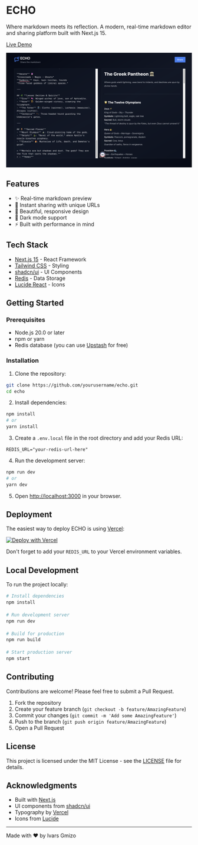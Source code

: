 # ECHO

Where markdown meets its reflection. A modern, real-time markdown editor and sharing platform built with Next.js 15.

[Live Demo](https://echo-lilac.vercel.app)

![ECHO Preview](preview.png)

## Features

- ✨ Real-time markdown preview
- 🔗 Instant sharing with unique URLs
- 🎨 Beautiful, responsive design
- 🌙 Dark mode support
- ⚡️ Built with performance in mind

## Tech Stack

- [Next.js 15](https://nextjs.org/) - React Framework
- [Tailwind CSS](https://tailwindcss.com/) - Styling
- [shadcn/ui](https://ui.shadcn.com/) - UI Components
- [Redis](https://redis.io/) - Data Storage
- [Lucide React](https://lucide.dev/) - Icons

## Getting Started

### Prerequisites

- Node.js 20.0 or later
- npm or yarn
- Redis database (you can use [Upstash](https://upstash.com/) for free)

### Installation

1. Clone the repository:

```bash
git clone https://github.com/yourusername/echo.git
cd echo
```

2. Install dependencies:

```bash
npm install
# or
yarn install
```

3. Create a `.env.local` file in the root directory and add your Redis URL:

```env
REDIS_URL="your-redis-url-here"
```

4. Run the development server:

```bash
npm run dev
# or
yarn dev
```

5. Open [http://localhost:3000](http://localhost:3000) in your browser.

## Deployment

The easiest way to deploy ECHO is using [Vercel](https://vercel.com):

[![Deploy with Vercel](https://vercel.com/button)](https://vercel.com/new/clone?repository-url=https%3A%2F%2Fgithub.com%2Figmizo%2Fecho)

Don't forget to add your `REDIS_URL` to your Vercel environment variables.

## Local Development

To run the project locally:

```bash
# Install dependencies
npm install

# Run development server
npm run dev

# Build for production
npm run build

# Start production server
npm start
```

## Contributing

Contributions are welcome! Please feel free to submit a Pull Request.

1. Fork the repository
2. Create your feature branch (`git checkout -b feature/AmazingFeature`)
3. Commit your changes (`git commit -m 'Add some AmazingFeature'`)
4. Push to the branch (`git push origin feature/AmazingFeature`)
5. Open a Pull Request

## License

This project is licensed under the MIT License - see the [LICENSE](LICENSE) file for details.

## Acknowledgments

- Built with [Next.js](https://nextjs.org/)
- UI components from [shadcn/ui](https://ui.shadcn.com/)
- Typography by [Vercel](https://vercel.com/font)
- Icons from [Lucide](https://lucide.dev/)

---

Made with ❤️ by Ivars Gmizo
